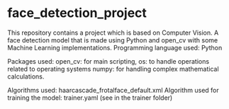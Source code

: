 # face_detection_project
This repository contains a project which is based on Computer Vision. A face detection model that is made using Python and open_cv with some Machine Learning implementations.
Programming language used: Python

Packages used: open_cv: for main scripting,
               os: to handle operations related to operating systems
               numpy: for handling complex mathematical calculations.
               
Algorithms used: haarcascade_frotalface_default.xml
Algorithm used for training the model: trainer.yaml (see in the trainer folder)
